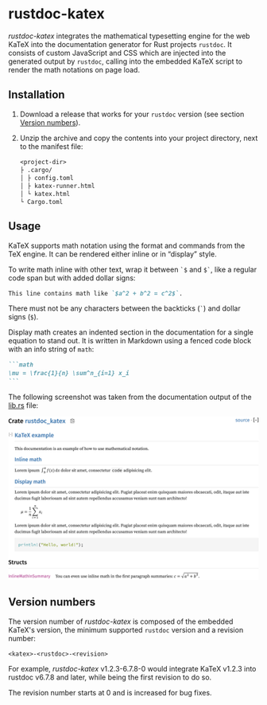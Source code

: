 # rustdoc-katex

_rustdoc-katex_ integrates the mathematical typesetting engine for the web KaTeX
into the documentation generator for Rust projects `rustdoc`. It consists of
custom JavaScript and CSS which are injected into the generated output by
`rustdoc`, calling into the embedded KaTeX script to render the math notations
on page load.

## Installation

1. Download a release that works for your `rustdoc` version (see section
   [Version numbers](#version-numbers)).
2. Unzip the archive and copy the contents into your project directory, next to
   the manifest file:

   ```text
   <project-dir>
   ├ .cargo/
   │ ├ config.toml
   │ ├ katex-runner.html
   │ └ katex.html
   └ Cargo.toml
   ```

## Usage

KaTeX supports math notation using the format and commands from the TeX engine.
It can be rendered either inline or in “display” style.

To write math inline with other text, wrap it between `` `$ `` and `` $` ``,
like a regular code span but with added dollar signs:

```markdown
This line contains math like `$a^2 + b^2 = c^2$`.
```

There must not be any characters between the backticks (`` ` ``) and dollar
signs (`$`).

Display math creates an indented section in the documentation for a single
equation to stand out. It is written in Markdown using a fenced code block with
an info string of `math`:

````markdown
```math
\mu = \frac{1}{n} \sum^n_{i=1} x_i
```
````

The following screenshot was taken from the documentation output of the
[lib.rs](./src/lib.rs) file:

![Screenshot of rustdocs output with mathematical notations.](./screenshot.png)

## Version numbers

The version number of _rustdoc-katex_ is composed of the embedded KaTeX's
version, the minimum supported `rustdoc` version and a revision number:

```text
<katex>-<rustdoc>-<revision>
```

For example, _rustdoc-katex_ v1.2.3-6.7.8-0 would integrate KaTeX v1.2.3 into
rustdoc v6.7.8 and later, while being the first revision to do so.

The revision number starts at 0 and is increased for bug fixes.
